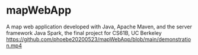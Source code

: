 # mapWebApp
A map web application developed with Java, Apache Maven, and the server framework Java Spark, the final project for CS61B, UC Berkeley
https://github.com/phoebe20200523/mapWebApp/blob/main/demonstration.mp4
